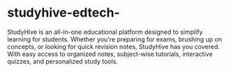 # studyhive-edtech-
StudyHive is an all-in-one educational platform designed to simplify learning for students. Whether you're preparing for exams, brushing up on concepts, or looking for quick revision notes, StudyHive has you covered. With easy access to organized notes, subject-wise tutorials, interactive quizzes, and personalized study tools.
